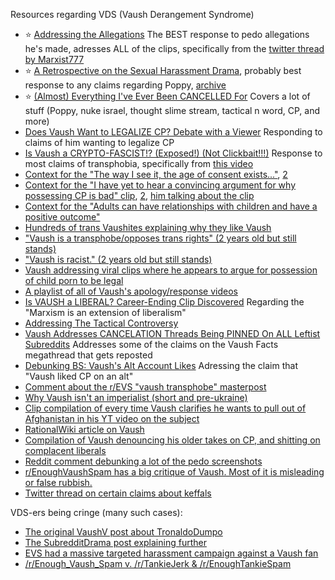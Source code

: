 Resources regarding VDS (Vaush Derangement Syndrome)

- ⭐ [Addressing the Allegations](https://www.youtube.com/watch?v=8ePpsGfU1m8) The BEST response to pedo allegations he's made, adresses ALL of the clips, specifically from the [twitter thread by Marxist777](https://twitter.com/Marxist777/status/1667964539315339265)
- ⭐ [A Retrospective on the Sexual Harassment Drama](https://www.reddit.com/r/VaushV/comments/d1x0qx/a_retrospective_on_the_sexual_harassment_drama/), probably best response to any claims regarding Poppy, [archive](https://archive.is/hS0cB)
- ⭐ [(Almost) Everything I've Ever Been CANCELLED For](https://www.youtube.com/watch?v=vfvvWw63Yh0) Covers a lot of stuff (Poppy, nuke israel, thought slime stream, tactical n word, CP, and more)
- [Does Vaush Want to LEGALIZE CP? Debate with a Viewer](https://www.youtube.com/watch?v=6-Q2NTYM3SM) Responding to claims of him wanting to legalize CP
- [Is Vaush a CRYPTO-FASCIST!? (Exposed!) (Not Clickbait!!!)](https://www.youtube.com/watch?v=QaD4xqkO0sE) Response to most claims of transphobia, specifically from [this video](https://twitter.com/lporiginalg/status/1230667829537427462)
- [Context for the "The way I see it, the age of consent exists..."](https://imgur.com/a/lUfKdqn), [2](https://twitter.com/Silurker/status/1325732593501835264?s=20)
- [Context for the "I have yet to hear a convincing argument for why possessing CP is bad" clip](https://www.youtube.com/watch?v=oNHf7iGkejs), [2](https://twitter.com/beigegoat45/status/1325705005886746624), [him talking about the clip](https://youtu.be/PLj8hpqpjyY)
- [Context for the "Adults can have relationships with children and have a positive outcome"](https://www.youtube.com/watch?v=3ZUSxdtOtjY)
- [Hundreds of trans Vaushites explaining why they like Vaush](https://beyondsafewords.notion.site/1c76b2dd39cf4dcca3a3dcf4d629a46c?v=b37fcfa2d4f34e349c73de482d1bd7e5)
- ["Vaush is a transphobe/opposes trans rights" (2 years old but still stands)](https://www.reddit.com/r/VaushV/comments/mos7lb/vaush_is_a_transphobeopposes_trans_rights/)
- ["Vaush is racist." (2 years old but still stands)](https://www.reddit.com/r/VaushV/comments/orcmjl/vaush_is_racist/)
- [Vaush addressing viral clips where he appears to argue for possession of child porn to be legal](https://twitter.com/defnoodles/status/1325650200187170816)
- [A playlist of all of Vaush's apology/response videos](https://www.youtube.com/playlist?list=PLsPo23PBeUnyMMOypfyKitp261G1mMVUU)
- [Is VAUSH a LIBERAL? Career-Ending Clip Discovered](https://www.youtube.com/watch?v=PSZmVoNMLXY) Regarding the "Marxism is an extension of liberalism"
- [Addressing The Tactical Controversy](https://www.youtube.com/watch?v=BVGwuTv9bIw)
- [Vaush Addresses CANCELATION Threads Being PINNED On ALL Leftist Subreddits](https://www.youtube.com/watch?v=YOHwpX2IPps) Addresses some of the claims on the Vaush Facts megathread that gets reposted
- [Debunking BS: Vaush's Alt Account Likes](https://www.reddit.com/r/Enough_VDS_Spam/comments/rt9817/debunking_bs_vaushs_alt_account_likes/) Adressing the claim that "Vaush liked CP on an alt"
- [Comment about the r/EVS "vaush transphobe" masterpost](https://www.reddit.com/r/Enough_VDS_Spam/comments/oipi3q/comment/h4yzw3v/?utm_source=share&utm_medium=web2x&context=3)
- [Why Vaush isn't an imperialist (short and pre-ukraine)](https://www.reddit.com/r/Enough_VDS_Spam/comments/ohj3ik/i_wrote_a_big_comment_on_why_i_dont_think_vaush/)
- [Clip compilation of every time Vaush clarifies he wants to pull out of Afghanistan in his YT video on the subject](https://www.reddit.com/r/Enough_VDS_Spam/comments/oqf3ys/i_made_a_clip_compilation_of_every_time_vaush/)
- [RationalWiki article on Vaush](https://rationalwiki.org/wiki/Vaush)
- [Compilation of Vaush denouncing his older takes on CP, and shitting on complacent liberals](https://www.reddit.com/r/Enough_VDS_Spam/comments/oxp62v/heres_a_great_memecompilation_i_found_of_vaush/)
- [Reddit comment debunking a lot of the pedo screenshots](https://www.reddit.com/r/Enough_VDS_Spam/comments/opis8a/comment/h65goyh/?utm_source=reddit&utm_medium=web2x&context=3)
- [r/EnoughVaushSpam has a big critique of Vaush. Most of it is misleading or false rubbish.](https://www.reddit.com/r/VaushV/comments/mib0ij/renoughvaushspam_has_a_big_critique_of_vaush_most/)
- [Twitter thread on certain claims about keffals](https://twitter.com/velvetbnuuy/status/1623846652564873221)

VDS-ers being cringe (many such cases):
- [The original VaushV post about TronaldoDumpo](https://www.reddit.com/r/VaushV/comments/khfo3s/can_we_have_a_discussion_on_what_tronaldodumpo_is/)
- [The SubredditDrama post explaining further](https://web.archive.org/web/20220306204334/https://www.rareddit.com/r/SubredditDrama/comments/kvh9ie/the_story_of_tronaldodumpo_a_tale_of_a/)
- [EVS had a massive targeted harassment campaign against a Vaush fan](https://web.archive.org/web/20210222115123/https://www.reddit.com/r/EnoughTankieSpam/comments/lpm6fb/documenting_tronaldodumpo_and_renough_vaush_spams/)
- [/r/Enough_Vaush_Spam v. /r/TankieJerk & /r/EnoughTankieSpam](https://www.reddit.com/r/SubredditDrama/comments/lilgxd/renough_vaush_spam_v_rtankiejerk/)
